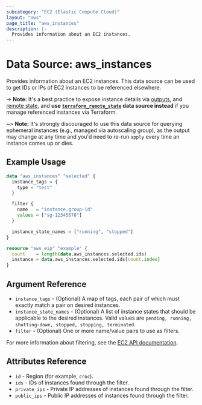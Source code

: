 ```yaml
---
subcategory: "EC2 (Elastic Compute Cloud)"
layout: "aws"
page_title: "aws_instances"
description: |-
  Provides information about an EC2 instances.
---
```


[describe-instances]: https://docs.cloud.croc.ru/en/api/ec2/instances/DescribeInstances.html
[outputs]: https://www.terraform.io/docs/configuration/outputs.html
[remote state]: https://www.terraform.io/docs/state/remote.html
[terraform_remote_state]: https://www.terraform.io/docs/providers/terraform/d/remote_state.html

# Data Source: aws_instances

Provides information about an EC2 instances. This data source can be used to get IDs or IPs of EC2 instances to be referenced elsewhere.

-> **Note:** It's a best practice to expose instance details via [outputs], and [remote state],
and **use [`terraform_remote_state`][terraform_remote_state] data source instead** if you manage referenced instances via Terraform.

~> **Note:** It's strongly discouraged to use this data source for querying ephemeral
instances (e.g., managed via autoscaling group), as the output may change at any time
and you'd need to re-run `apply` every time an instance comes up or dies.

## Example Usage

```terraform
data "aws_instances" "selected" {
  instance_tags = {
    type = "test"
  }

  filter {
    name   = "instance.group-id"
    values = ["sg-12345678"]
  }

  instance_state_names = ["running", "stopped"]
}

resource "aws_eip" "example" {
  count    = length(data.aws_instances.selected.ids)
  instance = data.aws_instances.selected.ids[count.index]
}
```

## Argument Reference

* `instance_tags` - (Optional) A map of tags, each pair of which must exactly match a pair on desired instances.
* `instance_state_names` - (Optional) A list of instance states that should be applicable to the desired instances.
  Valid values are `pending, running, shutting-down, stopped, stopping, terminated`.
* `filter` - (Optional) One or more name/value pairs to use as filters.

For more information about filtering, see the [EC2 API documentation][describe-instances].

## Attributes Reference

* `id` - Region (for example, `croc`).
* `ids` - IDs of instances found through the filter.
* `private_ips` - Private IP addresses of instances found through the filter.
* `public_ips` - Public IP addresses of instances found through the filter.
